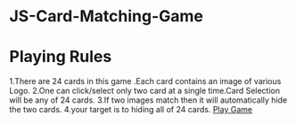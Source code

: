 # JS-Card-Matching-Game

# Playing Rules 
  1.There are 24 cards in this game .Each card contains an image of various Logo.
  2.One can click/select  only two card at a single time.Card Selection will be any of 24 cards.
  3.If two images match then it will automatically hide the two cards.
  4.your target is to hiding all of 24 cards.
<a href="http://kishor.xyz/Work/JS-DOM-Matches/" target="blank">Play Game </a>
